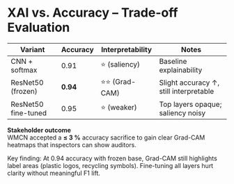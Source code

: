 # XAI vs. Accuracy – Trade-off Evaluation

| Variant | Accuracy | Interpretability | Notes |
|---------|----------|------------------|-------|
| CNN + softmax        | 0.91 | ⭐ (saliency) | Baseline explainability |
| ResNet50 (frozen)    | **0.94** | ⭐⭐ (Grad-CAM) | Slight accuracy ↑, still interpretable |
| ResNet50 fine-tuned  | 0.95 | ⭐ (weaker) | Top layers opaque; saliency noisy |

**Stakeholder outcome**  
WMCN accepted a **≤ 3 %** accuracy sacrifice to gain clear Grad-CAM heatmaps that inspectors can show auditors.

Key finding: At 0.94 accuracy with frozen base, Grad-CAM still highlights label areas (plastic logos, recycling symbols). Fine-tuning all layers hurt clarity without meaningful F1 lift.


